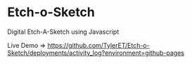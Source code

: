 # Etch-o-Sketch
Digital Etch-A-Sketch using Javascript


Live Demo => https://github.com/TylerET/Etch-o-Sketch/deployments/activity_log?environment=github-pages
